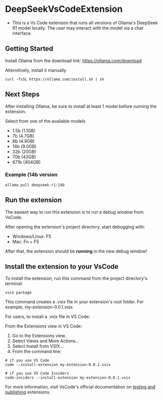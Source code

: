 # DeepSeekVsCodeExtension
- This is a Vs Code extension that runs all versions of Ollama's DeepSeek R1 model locally. The user may interact with the model via a chat interface.

  
## Getting Started
Install Ollama from the download link: <a href="https://ollama.com/download">https://ollama.com/download</a>

Alternitively, install it manually
```
curl -fsSL https://ollama.com/install.sh | sh
```

## Next Steps
After installing Ollama, be sure to install at least 1 model before running the extension.

Select from one of the available models
- 1.5b (1.1GB)
- 7b   (4.7GB)
- 8b   (4.9GB)
- 14b  (9.0GB)
- 32b  (20GB)
- 70b  (43GB)
- 671b (404GB)

### Example (14b version
```
ollama pull deepseek-r1:14b
```


## Run the extension
The easiest way to run this extension is to run a debug window from VsCode. 

After opening the extension's project directory, start debugging with: 
- Windows/Linux: F5
- Mac: Fn + F5

After that, the extension should be **running** in the new debug window!

## Install the extension to your VsCode
To install the extension, run this command from the project directory's terminal:
```
vsce package
```
This command creates a .vsix file in your extension's root folder. For example, my-extension-0.0.1.vsix.

For users, to install a .vsix file in VS Code:

From the Extensions view in VS Code:

1. Go to the Extensions view.
2. Select Views and More Actions...
3. Select Install from VSIX...
4. From the command line:

```
# if you use VS Code
code --install-extension my-extension-0.0.1.vsix

# if you use VS Code Insiders
code-insiders --install-extension my-extension-0.0.1.vsix
```

For more information, visit VsCode's official documentation on <a href="https://code.visualstudio.com/api/working-with-extensions/publishing-extension#packaging-extensions">testing and publishing</a> extensions.
